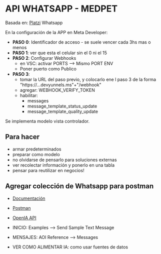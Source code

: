 # API WHATSAPP - MEDPET

Basada en: [Platzi](https://platzi.com/cursos/whatsapp-api/) Whatsapp

En la configuración de la APP en Meta Developer:

* **PASO 0**: Identificador de acceso - se suele vencer cada 3hs mas o menos
* **PASO 1**: ver que esta el celular sin el 0 ni el 15
* **PASO 2**: Configurar Webhooks
  * en VSC: activar PORTS --> Mismo PORT ENV
  * Poner puerto como Publico
* **PASO 3**:
  * tomar la URL del paso previo, y colocarlo ene l paso 3 de la forma "https://...devyunnels.ms"+"/webhook"
  * agregar: WEBHOOK_VERIFY_TOKEN
  * habilitar:
    * messages
    * message_template_status_update
    * message_template_quality_update

Se implementa modelo vista controlador.

## Para hacer

* armar predeterminados
* preparar como modelo
* no olvidarse de pensarlo para soluciones externas
* ver recolectar información y ponerlo en una tabla
* pensar para reutilizar en negocios!

## Agregar colección de Whatsapp para postman

* [Documentación](https://developers.facebook.com/docs/whatsapp/cloud-api/reference/messages)
* [Postman](https://elements.getpostman.com/view/fork?collection=13382743-84d01ff8-4253-4720-b454-af661f36acc2&referrer=https%3A%2F%2Fdevelopers.facebook.com%2Fapp%2Fdashboard#)
* [OpenIA API](https://platform.openai.com/docs/api-reference/introduction)



* INICIO: Examples --> Send Sample Text Message
* MENSAJES: AOI Reference --> Messages
* VER COMO ALIMENTAR IA: como usar fuentes de datos
